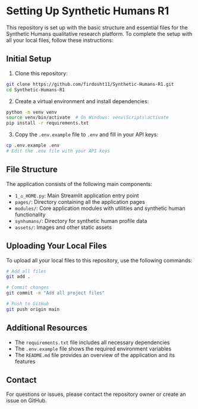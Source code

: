 # Setting Up Synthetic Humans R1

This repository is set up with the basic structure and essential files for the Synthetic Humans qualitative research platform. To complete the setup with all your local files, follow these instructions:

## Initial Setup

1. Clone this repository:
```bash
git clone https://github.com/firdosht11/Synthetic-Humans-R1.git
cd Synthetic-Humans-R1
```

2. Create a virtual environment and install dependencies:
```bash
python -m venv venv
source venv/bin/activate  # On Windows: venv\Scripts\activate
pip install -r requirements.txt
```

3. Copy the `.env.example` file to `.env` and fill in your API keys:
```bash
cp .env.example .env
# Edit the .env file with your API keys
```

## File Structure

The application consists of the following main components:

- `1_⌂_HOME.py`: Main Streamlit application entry point
- `pages/`: Directory containing all the application pages
- `modules/`: Core application modules with utilities and synthetic human functionality
- `synhumans/`: Directory for synthetic human profile data
- `assets/`: Images and other static assets

## Uploading Your Local Files

To upload all your local files to this repository, use the following commands:

```bash
# Add all files
git add .

# Commit changes
git commit -m "Add all project files"

# Push to GitHub
git push origin main
```

## Additional Resources

- The `requirements.txt` file includes all necessary dependencies
- The `.env.example` file shows the required environment variables
- The `README.md` file provides an overview of the application and its features

## Contact

For questions or issues, please contact the repository owner or create an issue on GitHub.